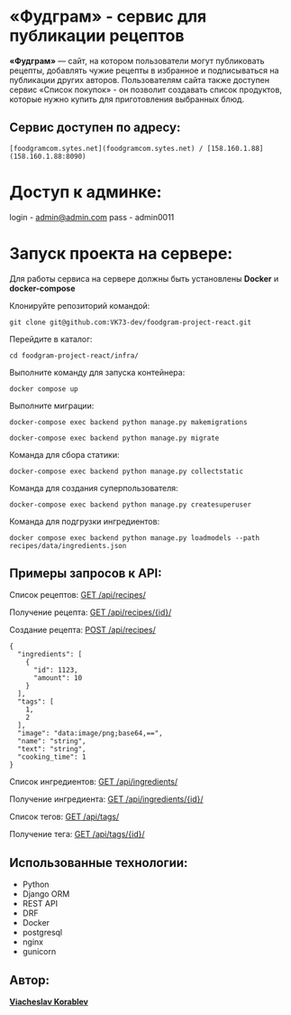 # «Фудграм» - сервис для публикации рецептов

**«Фудграм»** — сайт, на котором пользователи могут публиковать рецепты, добавлять чужие рецепты в избранное и подписываться на публикации других авторов. Пользователям сайта также доступен сервис «Список покупок» - он позволит создавать список продуктов, которые нужно купить для приготовления выбранных блюд.

## Сервис доступен по адресу:

```
[foodgramcom.sytes.net](foodgramcom.sytes.net) / [158.160.1.88](158.160.1.88:8090)
```
# Доступ к админке:
login - admin@admin.com
pass - admin0011

# Запуск проекта на сервере:
Для работы сервиса на сервере должны быть установлены **Docker** и **docker-compose**

Клонируйте репозиторий командой:
```
git clone git@github.com:VK73-dev/foodgram-project-react.git
```

Перейдите в каталог:
```
cd foodgram-project-react/infra/
```

Выполните команду для запуска контейнера:
```
docker compose up
```

Выполните миграции:
```
docker-compose exec backend python manage.py makemigrations

docker-compose exec backend python manage.py migrate
```

Команда для сбора статики:
```
docker-compose exec backend python manage.py collectstatic
```

Команда для создания суперпользователя:
```
docker-compose exec backend python manage.py createsuperuser
```

Команда для подгрузки ингредиентов:
```
docker compose exec backend python manage.py loadmodels --path recipes/data/ingredients.json
```

## Примеры запросов к API:
Список рецептов: [GET /api/recipes/](http://127.0.0.1/api/recipes/)

Получение рецепта: [GET /api/recipes/{id}/](http://127.0.0.1/api/recipes/{id}/)

Создание рецепта: [POST /api/recipes/](http://127.0.0.1/api/recipes/)
```
{
  "ingredients": [
    {
      "id": 1123,
      "amount": 10
    }
  ],
  "tags": [
    1,
    2
  ],
  "image": "data:image/png;base64,==",
  "name": "string",
  "text": "string",
  "cooking_time": 1
}
```

Список ингредиентов: [GET /api/ingredients/](http://127.0.0.1/api/ingredients/)

Получение ингредиента: [GET /api/ingredients/{id}/](http://127.0.0.1/api/ingredients/{id}/)

Cписок тегов: [GET /api/tags/](http://127.0.0.1/api/tags/)

Получение тега: [GET /api/tags/{id}/](http://127.0.0.1/api/tags/{id}/)

## Использованные технологии:
* Python
* Django ORM
* REST API
* DRF
* Docker
* postgresql
* nginx
* gunicorn

## Автор:
**[Viacheslav Korablev](https://github.com/VK73-dev/)**
